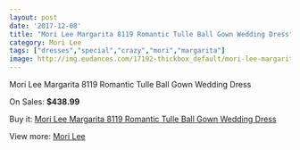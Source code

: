 ```yaml
---
layout: post
date: '2017-12-08'
title: "Mori Lee Margarita 8119 Romantic Tulle Ball Gown Wedding Dress"
category: Mori Lee
tags: ["dresses","special","crazy","mori","margarita"]
image: http://img.eudances.com/17192-thickbox_default/mori-lee-margarita-8119-romantic-tulle-ball-gown-wedding-dress.jpg
---
```

Mori Lee Margarita 8119 Romantic Tulle Ball Gown Wedding Dress

On Sales: **$438.99**
<a href="https://www.eudances.com/en/mori-lee/5022-mori-lee-margarita-8119-romantic-tulle-ball-gown-wedding-dress.html"><amp-img layout="responsive" width="600" height="600" src="//img.eudances.com/17192-thickbox_default/mori-lee-margarita-8119-romantic-tulle-ball-gown-wedding-dress.jpg" alt="Mori Lee Margarita 8119 Romantic Tulle Ball Gown Wedding Dress 0" /></a>
<a href="https://www.eudances.com/en/mori-lee/5022-mori-lee-margarita-8119-romantic-tulle-ball-gown-wedding-dress.html"><amp-img layout="responsive" width="600" height="600" src="//img.eudances.com/17196-thickbox_default/mori-lee-margarita-8119-romantic-tulle-ball-gown-wedding-dress.jpg" alt="Mori Lee Margarita 8119 Romantic Tulle Ball Gown Wedding Dress 1" /></a>
<a href="https://www.eudances.com/en/mori-lee/5022-mori-lee-margarita-8119-romantic-tulle-ball-gown-wedding-dress.html"><amp-img layout="responsive" width="600" height="600" src="//img.eudances.com/17195-thickbox_default/mori-lee-margarita-8119-romantic-tulle-ball-gown-wedding-dress.jpg" alt="Mori Lee Margarita 8119 Romantic Tulle Ball Gown Wedding Dress 2" /></a>
<a href="https://www.eudances.com/en/mori-lee/5022-mori-lee-margarita-8119-romantic-tulle-ball-gown-wedding-dress.html"><amp-img layout="responsive" width="600" height="600" src="//img.eudances.com/17194-thickbox_default/mori-lee-margarita-8119-romantic-tulle-ball-gown-wedding-dress.jpg" alt="Mori Lee Margarita 8119 Romantic Tulle Ball Gown Wedding Dress 3" /></a>
<a href="https://www.eudances.com/en/mori-lee/5022-mori-lee-margarita-8119-romantic-tulle-ball-gown-wedding-dress.html"><amp-img layout="responsive" width="600" height="600" src="//img.eudances.com/17193-thickbox_default/mori-lee-margarita-8119-romantic-tulle-ball-gown-wedding-dress.jpg" alt="Mori Lee Margarita 8119 Romantic Tulle Ball Gown Wedding Dress 4" /></a>

Buy it: [Mori Lee Margarita 8119 Romantic Tulle Ball Gown Wedding Dress](https://www.eudances.com/en/mori-lee/5022-mori-lee-margarita-8119-romantic-tulle-ball-gown-wedding-dress.html "Mori Lee Margarita 8119 Romantic Tulle Ball Gown Wedding Dress")

View more: [Mori Lee](https://www.eudances.com/en/9-mori-lee "Mori Lee")